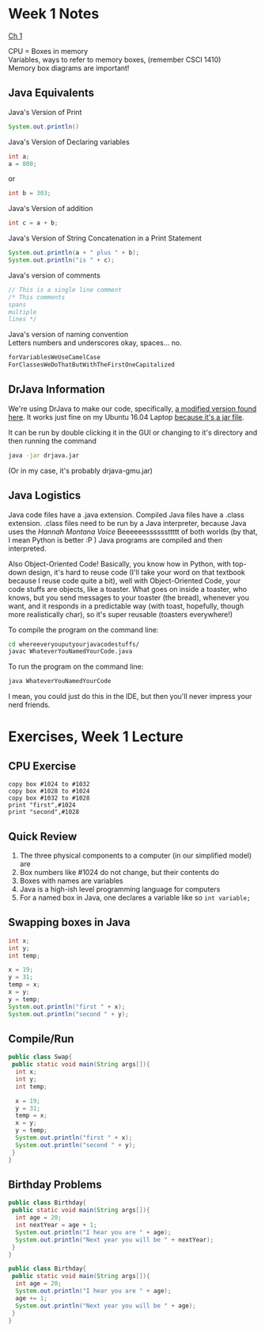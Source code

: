 # Week 1 Notes
[Ch 1](http://math.hws.edu/javanotes/c1/index.html)

CPU = Boxes in memory  
Variables, ways to refer to memory boxes, (remember CSCI 1410)  
Memory box diagrams are important!  

## Java Equivalents
Java's Version of Print
```java
System.out.println()
```
Java's Version of Declaring variables
```java
int a;
a = 800;
```
or
```java
int b = 303;
```
Java's Version of addition
```java
int c = a + b;
```
Java's Version of String Concatenation in a Print Statement
```java
System.out.println(a + " plus " + b);
System.out.println("is " + c);
```
Java's version of comments
```java
// This is a single line comment
/* This comments
spans
multiple
lines */
```
Java's version of naming convention  
Letters numbers and underscores okay, spaces... no.
```java
forVariablesWeUseCamelCase
ForClassesWeDoThatButWithTheFirstOneCapitalized
```

## DrJava Information
We're using DrJava to make our code, specifically, [a modified version found here](https://github.com/DrJavaAtRice/drjava). It works just fine on my Ubuntu 16.04 Laptop [because it's a jar file](https://cs.gmu.edu/~kauffman/drjava/).

It can be run by double clicking it in the GUI or changing to it's directory and then running the command

```bash
java -jar drjava.jar
```

(Or in my case, it's probably drjava-gmu.jar)

## Java Logistics
Java code files have a .java extension. Compiled Java files have a .class extension. .class files need to be run by a Java interpreter, because Java uses the *Hannah Montana Voice* Beeeeeessssssttttt of both worlds (by that, I mean Python is better :P ) Java programs are compiled and then interpreted.

Also Object-Oriented Code! Basically, you know how in Python, with top-down design, it's hard to reuse code (I'll take your word on that textbook because I reuse code quite a bit), well with Object-Oriented Code, your code stuffs are objects, like a toaster. What goes on inside a toaster, who knows, but you send messages to your toaster (the bread), whenever you want, and it responds in a predictable way (with toast, hopefully, though more realistically char), so it's super reusable (toasters everywhere!)

To compile the program on the command line:
```bash
cd whereeveryouputyourjavacodestuffs/
javac WhateverYouNamedYourCode.java
```

To run the program on the command line:
```bash
java WhateverYouNamedYourCode
```

I mean, you could just do this in the IDE, but then you'll never impress your nerd friends.

# Exercises, Week 1 Lecture

## CPU Exercise

```
copy box #1024 to #1032
copy box #1028 to #1024
copy box #1032 to #1028
print "first",#1024
print "second",#1028
```

## Quick Review

1. The three physical components to a computer (in our simplified model) are
2. Box numbers like #1024 do not change, but their contents do
3. Boxes with names are variables
4. Java is a high-ish level programming language for computers
5. For a named box in Java, one declares a variable like so ```int variable;```

## Swapping boxes in Java
```java
int x;
int y;
int temp;

x = 19;
y = 31;
temp = x;
x = y;
y = temp;
System.out.println("first " + x);
System.out.println("second " + y);
```

## Compile/Run
```java
public class Swap{
 public static void main(String args[]){
  int x;
  int y;
  int temp;

  x = 19;
  y = 31;
  temp = x;
  x = y;
  y = temp;
  System.out.println("first " + x);
  System.out.println("second " + y);
 }
}
```
## Birthday Problems
```java
public class Birthday{
 public static void main(String args[]){
  int age = 20;
  int nextYear = age + 1;
  System.out.println("I hear you are " + age);
  System.out.println("Next year you will be " + nextYear);
 }
}
```

```java
public class Birthday{
 public static void main(String args[]){
  int age = 20;
  System.out.println("I hear you are " + age);
  age += 1;
  System.out.println("Next year you will be " + age);
 }
}
```

